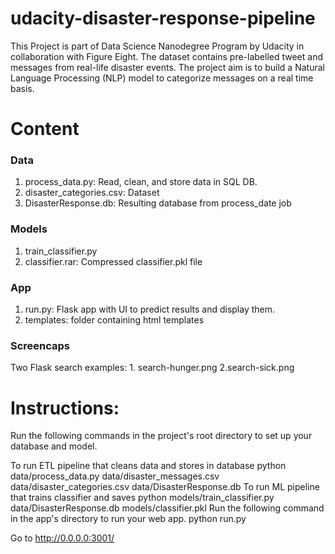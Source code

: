 # udacity-disaster-response-pipeline
This Project is part of Data Science Nanodegree Program by Udacity in collaboration with Figure Eight. The dataset contains pre-labelled tweet and messages from real-life disaster events. The project aim is to build a Natural Language Processing (NLP) model to categorize messages on a real time basis.

# Content
### Data
1. process_data.py: Read, clean, and store data in SQL DB.
2. disaster_categories.csv: Dataset
3. DisasterResponse.db: Resulting database from process_date job

### Models
1. train_classifier.py
2. classifier.rar: Compressed classifier.pkl file

### App
1. run.py: Flask app with UI to predict results and display them.
2. templates: folder containing html templates

### Screencaps
Two Flask search examples: 1. search-hunger.png 2.search-sick.png

# Instructions:
Run the following commands in the project's root directory to set up your database and model.

To run ETL pipeline that cleans data and stores in database python data/process_data.py data/disaster_messages.csv data/disaster_categories.csv data/DisasterResponse.db
To run ML pipeline that trains classifier and saves python models/train_classifier.py data/DisasterResponse.db models/classifier.pkl
Run the following command in the app's directory to run your web app. python run.py

Go to http://0.0.0.0:3001/

